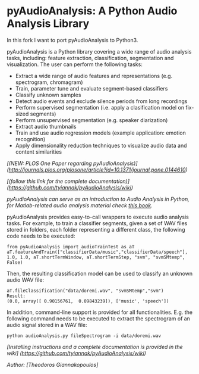 # pyAudioAnalysis: A Python Audio Analysis Library

In this fork I want to port pyAudioAnalysis to Python3.

pyAudioAnalysis is a Python library covering a wide range of audio analysis tasks, including: feature extraction, classification, segmentation and visualization. 
 The user can perform the following tasks:
 * Extract a wide range of audio features and representations (e.g. spectrogram, chromagram)
 * Train, parameter tune and evaluate segment-based classifiers
 * Classify unknown samples
 * Detect audio events and exclude silence periods from long recordings
 * Perform supervised segmentation (i.e. apply a clasification model on fix-sized segments)
 * Perform unsupervised segmentation (e.g. speaker diarization)
 * Extract audio thumbnails
 * Train and use audio regression models (example application: emotion recognition)
 * Apply dimensionality reduction techniques to visualize audio data and content similarities


*[(NEW: PLOS One Paper regarding pyAudioAnalysis)] (http://journals.plos.org/plosone/article?id=10.1371/journal.pone.0144610)*

*[(follow this link for the complete documentation)] (https://github.com/tyiannak/pyAudioAnalysis/wiki)*

*pyAudioAnalysis can serve as an introduction to Audio Analysis in Python, for Matlab-related audio analysis material check  [this book](http://www.amazon.com/Introduction-Audio-Analysis-MATLAB%C2%AE-Approach/dp/0080993885).*


pyAudioAnalysis provides easy-to-call wrappers to execute audio analysis tasks. For example, to train a classifier segments, given a set of WAV files stored in folders, each folder representing a different class,
 the following code needs to be executed:

```
from pyAudioAnalysis import audioTrainTest as aT
aT.featureAndTrain(["classifierData/music","classifierData/speech"], 1.0, 1.0, aT.shortTermWindow, aT.shortTermStep, "svm", "svmSMtemp", False)
```

Then, the resulting classification model can be used to classify an unknown audio WAV file:
```
aT.fileClassification("data/doremi.wav", "svmSMtemp","svm")
Result:
(0.0, array([ 0.90156761,  0.09843239]), ['music', 'speech'])
```

In addition, command-line support is provided for all functionalities. E.g. the following command needs to be executed to extract the spectrogram of an audio signal stored in a WAV file:
```
python audioAnalysis.py fileSpectrogram -i data/doremi.wav
```

*[Installing instructions and a complete documentation is provided in the wiki] (https://github.com/tyiannak/pyAudioAnalysis/wiki)*

*Author: [Theodoros Giannakopoulos]*



